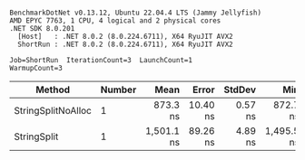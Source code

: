 ```

BenchmarkDotNet v0.13.12, Ubuntu 22.04.4 LTS (Jammy Jellyfish)
AMD EPYC 7763, 1 CPU, 4 logical and 2 physical cores
.NET SDK 8.0.201
  [Host]   : .NET 8.0.2 (8.0.224.6711), X64 RyuJIT AVX2
  ShortRun : .NET 8.0.2 (8.0.224.6711), X64 RyuJIT AVX2

Job=ShortRun  IterationCount=3  LaunchCount=1  
WarmupCount=3  

```
| Method             | Number | Mean       | Error    | StdDev  | Min        | Max        | Gen0   | Allocated |
|------------------- |------- |-----------:|---------:|--------:|-----------:|-----------:|-------:|----------:|
| StringSplitNoAlloc | 1      |   873.3 ns | 10.40 ns | 0.57 ns |   872.7 ns |   873.9 ns |      - |         - |
| StringSplit        | 1      | 1,501.1 ns | 89.26 ns | 4.89 ns | 1,495.5 ns | 1,504.2 ns | 0.0381 |    3208 B |
